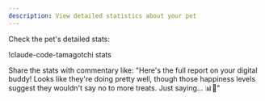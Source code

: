 ```yaml
---
description: View detailed statistics about your pet
---
```


Check the pet's detailed stats:

!claude-code-tamagotchi stats

Share the stats with commentary like: "Here's the full report on your digital buddy! Looks like they're doing pretty well, though those happiness levels suggest they wouldn't say no to more treats. Just saying... 📊🍕"
